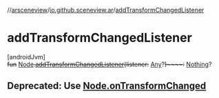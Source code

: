 //[arsceneview](../../index.md)/[io.github.sceneview.ar](index.md)/[addTransformChangedListener](add-transform-changed-listener.md)

# addTransformChangedListener

[androidJvm]\
~~fun~~ [Node](../../../sceneview/sceneview/io.github.sceneview.node/-node/index.md)~~.~~[~~addTransformChangedListener~~](add-transform-changed-listener.md)~~(~~~~listener~~~~:~~ [Any](https://kotlinlang.org/api/latest/jvm/stdlib/kotlin/-any/index.html)?~~)~~~~:~~ [Nothing](https://kotlinlang.org/api/latest/jvm/stdlib/kotlin/-nothing/index.html)?

##  Deprecated: Use [Node.onTransformChanged](../io.github.sceneview.ar.node.infos/-tap-ar-plane-info-node/index.md#-24299850%2FProperties%2F-58641720)
